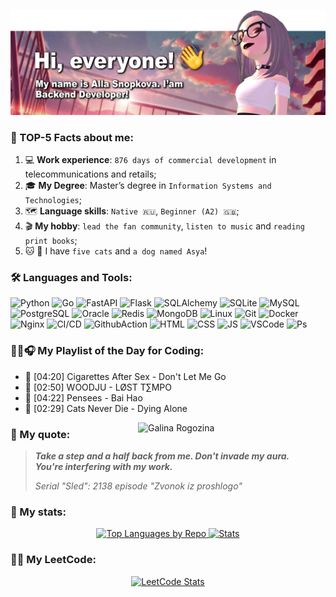 [![My banner](https://raw.githubusercontent.com/BeautifulDirt/BeautifulDirt/main/img/banner.png)](https://github.com/BeautifulDirt)

### 👩 TOP-5 Facts about me:
1. 💻 **Work experience**: `876 days of commercial development` in telecommunications and retails;
2. 🎓 **My Degree**: Master’s degree in `Information Systems and Technologies`;
3. 🗺 **Language skills**: `Native 🇷🇺`, `Beginner (A2) 🇬🇧`; 
4. 🎬 **My hobby**: `lead the fan community`, `listen to music` and `reading print books`;
5. 🐱 🐶 I have `five cats` and `a dog named Asya`!

### :hammer_and_wrench: Languages and Tools: 
<img src="https://img.shields.io/badge/python-e16760?style=flat&logo=python&logoColor=24232d" title="Python[work]" alt="Python"/> <img src="https://img.shields.io/badge/golang-e16760?style=flat&logo=go&logoColor=24232d" title="Go[study]" alt="Go"/> <img src="https://img.shields.io/badge/fastapi-e16760?style=flat&logo=fastapi&logoColor=24232d" title="FastAPI[work]" alt="FastAPI"/> <img src="https://img.shields.io/badge/flask-e16760?style=flat&logo=flask&logoColor=24232d" title="Flask[work]" alt="Flask"/> <img src="https://img.shields.io/badge/sqlalchemy-e16760?style=flat&logo=sqlalchemy&logoColor=24232d" title="SQLAlchemy[work]" alt="SQLAlchemy"/> <img src="https://img.shields.io/badge/sqlite-e16760?style=flat&logo=sqlite&logoColor=24232d" title="SQLite[work-sql-request]" alt="SQLite"/> <img src="https://img.shields.io/badge/mysql-e16760?style=flat&logo=mysql&logoColor=24232d" title="MySQL[work-sql-request]" alt="MySQL"/> <img src="https://img.shields.io/badge/postgresql-e16760?style=flat&logo=postgresql&logoColor=24232d" title="PostgreSQL[work]" alt="PostgreSQL"/> <img src="https://img.shields.io/badge/oracle-e16760?style=flat&logo=oracle&logoColor=24232d" title="Oracle[work-sql-request]" alt="Oracle"/> <img src="https://img.shields.io/badge/redis-e16760?style=flat&logo=redis&logoColor=24232d" title="Redis[work]" alt="Redis"/> <img src="https://img.shields.io/badge/mongodb-e16760?style=flat&logo=mongodb&logoColor=24232d" title="MongoDB[work]" alt="MongoDB"/> <img src="https://img.shields.io/badge/linux-e16760?style=flat&logo=linux&logoColor=24232d" title="Linux[work]" alt="Linux"/> <img src="https://img.shields.io/badge/git-e16760?style=flat&logo=git&logoColor=24232d" title="Git[work]" alt="Git"/> <img src="https://img.shields.io/badge/docker-e16760?style=flat&logo=docker&logoColor=24232d" title="Docker[work]" alt="Docker"/> <img src="https://img.shields.io/badge/nginx-e16760?style=flat&logo=nginx&logoColor=24232d" title="Nginx[work]" alt="Nginx"/> <img src="https://img.shields.io/badge/CI%2FCD-e16760?style=flat&logo=gitlab&logoColor=24232d" title="CI/CD[work]" alt="CI/CD"/> <img src="https://img.shields.io/badge/GithubAction-e16760?style=flat&logo=github&logoColor=24232d" title="GithubAction[stady]" alt="GithubAction"/> <img src="https://img.shields.io/badge/html-e16760?style=flat&logo=html5&logoColor=24232d" title="HTML[study]" alt="HTML"/> <img src="https://img.shields.io/badge/css-e16760?style=flat&logo=css3&logoColor=24232d" title="CSS[study]" alt="CSS"/> <img src="https://img.shields.io/badge/javascript-e16760?style=flat&logo=javascript&logoColor=24232d" title="JS[study]" alt="JS"/> <img src="https://img.shields.io/badge/VSCode-e16760?style=flat&logo=Visual%20Studio%20Code&logoColor=24232d" title="VSCode[work]" alt="VSCode"/> <img src="https://img.shields.io/badge/Photoshop-e16760?style=flat&logo=Adobe%20Photoshop&logoColor=24232d" title="Photoshop[work]" alt="Ps"/>


### 👩‍💻🎧 My Playlist of the Day for Coding:

 - 🎵 [04:20] Cigarettes After Sex - Don't Let Me Go
 - 🎵 [02:50] WOODJU - LØST T∑MPO
 - 🎵 [04:22] Pensees - Bai Hao
 - 🎵 [02:29] Cats Never Die - Dying Alone

 <img alt="Galina Rogozina" src="https://raw.githubusercontent.com/BeautifulDirt/BeautifulDirt/main/img/animation.gif" align="right" width="300"/>

### 💬 My quote:

> ***Take a step and a half back from me. Don't invade my aura. \
> You're interfering with my work.***
>  
> *Serial "Sled": 2138 episode "Zvonok iz proshlogo"*

### 📝 My stats:

<p align="center">
<a href="https://github.com/BeautifulDirt">
  <img alt="Top Languages by Repo" height="180em" src="https://github-profile-summary-cards.vercel.app/api/cards/repos-per-language?username=BeautifulDirt&theme=solarized_dark"/>
  <img alt="Stats" height="180em" src="https://github-profile-summary-cards.vercel.app/api/cards/stats?username=BeautifulDirt&theme=solarized_dark"/>
</a>
</p>

### 👩‍💻 My LeetCode:

<p align="center">
<a href="https://leetcode.com/BeautifulDirt/">
  <img alt="LeetCode Stats" height="300em" src="https://leetcard.jacoblin.cool/BeautifulDirt?theme=nord&font=Noto%20Sans%20Saurashtra&ext=activity"/>
</a>
</p>